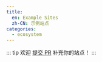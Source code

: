 ```yaml
---
title:
  en: Example Sites
  zh-CN: 示例站点
categories:
  - ecosystem
---
```


::: tip
欢迎 [提交 PR](https://github.com/YunYouJun/valaxy/blob/main/docs/assets/sites.ts) 补充你的站点！
:::

<ExampleSites />
